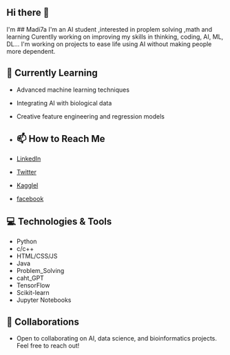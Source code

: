 ## Hi there 👋
I'm ## Madi7a 
I'm an AI student ,interested in proplem solving ,math and learning 
Curentlly working on improving my skills in thinking, coding, AI, ML, DL...
 I'm working on projects to ease life using AI without making people more dependent.

 ## 🌱 Currently Learning
- Advanced machine learning techniques
- Integrating AI with biological data
- Creative feature engineering and regression models

- ## 📫 How to Reach Me
- [LinkedIn](https://www.linkedin.com/in/madihasaeid)
- [Twitter](https://x.com/madiha80118057)
- [Kagglel](https:/www.kaggle.com/madihasaeidfarouq)
- [facebook](https://www.facebook.com/madihasaeid1712) 


## 💻 Technologies & Tools
- Python
- c/c++
- HTML/CSS/JS
- Java
- Problem_Solving
- caht_GPT
- TensorFlow
- Scikit-learn
- Jupyter Notebooks


## 🤝 Collaborations
- Open to collaborating on AI, data science, and bioinformatics projects. Feel free to reach out!
